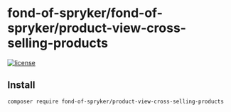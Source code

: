 # fond-of-spryker/fond-of-spryker/product-view-cross-selling-products
[![license](https://img.shields.io/github/license/mashape/apistatus.svg)](https://packagist.org/packages/fond-of-spryker/product-view-cross-selling-products)

## Install

```
composer require fond-of-spryker/product-view-cross-selling-products
```